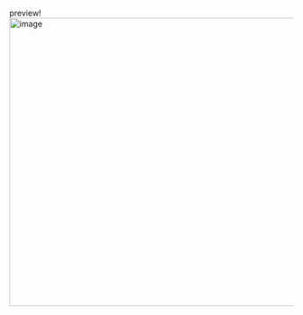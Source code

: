preview!
<img width="803" height="511" alt="image" src="https://github.com/user-attachments/assets/80c388a4-fd7e-466c-a69c-036d1d955a0a" />
